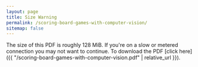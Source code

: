 ```yaml
---
layout: page
title: Size Warning
permalink: /scoring-board-games-with-computer-vision/
sitemap: false
---
```


The size of this PDF is roughly 128 MiB.  If you're on a slow or metered connection you
may not want to continue.  To download the PDF [click here]({{
"/scoring-board-games-with-computer-vision.pdf" | relative_url }}).
